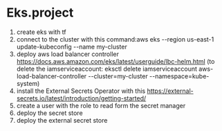 # Eks.project
1. create eks with tf
2. connect to the cluster with this command:aws eks --region us-east-1 update-kubeconfig --name my-cluster
3. deploy aws load balancer controller https://docs.aws.amazon.com/eks/latest/userguide/lbc-helm.html (to delete the iamserviceaccount: eksctl delete iamserviceaccount aws-load-balancer-controller --cluster=my-cluster --namespace=kube-system)
4. install the External Secrets Operator with this https://external-secrets.io/latest/introduction/getting-started/ 
5. create a user with the role to read form the secret manager
6. deploy the secret store
7. deploy the external secret store


 